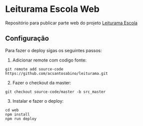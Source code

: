 # Leiturama Escola Web
Repositório para publicar parte web do projeto [Leiturama Escola](https://github.com/acsantosabino/leiturama)

## Configuração
Para fazer o deploy sigas os seguintes passos:

1. Adicionar remote com codigo fonte:
```
git remote add source-code https://github.com/acsantosabino/leiturama.git
```

2. Fazer o checkout da master:
```
git checkout source-code/master -b src_master
```

3. Instalar e fazer o deploy:
```
cd web
npm install
npm run deploy
```